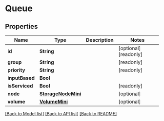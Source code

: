 # Queue

## Properties

Name | Type | Description | Notes
------------ | ------------- | ------------- | -------------
**id** | **String** |  | [optional] [readonly] 
**group** | **String** |  | [readonly] 
**priority** | **String** |  | [readonly] 
**inputBased** | **Bool** |  | 
**isServiced** | **Bool** |  | [readonly] 
**node** | [**StorageNodeMini**](StorageNodeMini.md) |  | [optional] 
**volume** | [**VolumeMini**](VolumeMini.md) |  | [optional] 

[[Back to Model list]](../README.md#documentation-for-models) [[Back to API list]](../README.md#documentation-for-api-endpoints) [[Back to README]](../README.md)


